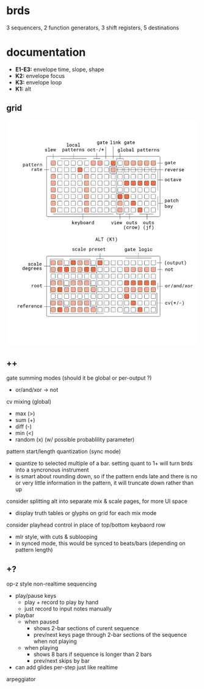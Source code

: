 # brds

3 sequencers, 2 function generators, 3 shift registers, 5 destinations

# documentation

- **E1-E3:** envelope time, slope, shape
- **K2:** envelope focus
- **K3:** envelope loop
- **K1:** alt

## grid

![brds grid docs](doc/brds.png)

## ++

gate summing modes (should it be global or per-output ?)
- or/and/xor -> not

cv mixing (global)
- max (>)
- sum (+)
- diff (-)
- min (<)
- random (x) (w/ possible probablility parameter)

pattern start/length quantization (sync mode)
- quantize to selected multiple of a bar. setting quant to 1+ will turn brds into a syncronous instrument
- is smart about rounding down, so if the pattern ends late and there is no or very little information in the pattern, it will truncate down rather than up

consider splitting alt into separate mix & scale pages, for more UI space
- display truth tables or glyphs on grid for each mix mode 

consider playhead control in place of top/bottom keybaord row
- mlr style, with cuts & sublooping
- in synced mode, this would be synced to beats/bars (depending on pattern length)

## +?

op-z style non-realtime sequencing
- play/pause keys
  - play + record to play by hand
  - just record to input notes manually
- playbar
  - when paused 
    - shows 2-bar sections of curent sequence
    - prev/next keys page through 2-bar sections of the sequence when not playing
  - when playing
    - shows 8 bars if sequence is longer than 2 bars
    - prev/next skips by bar
- can add glides per-step just like realtime

arpeggiator

